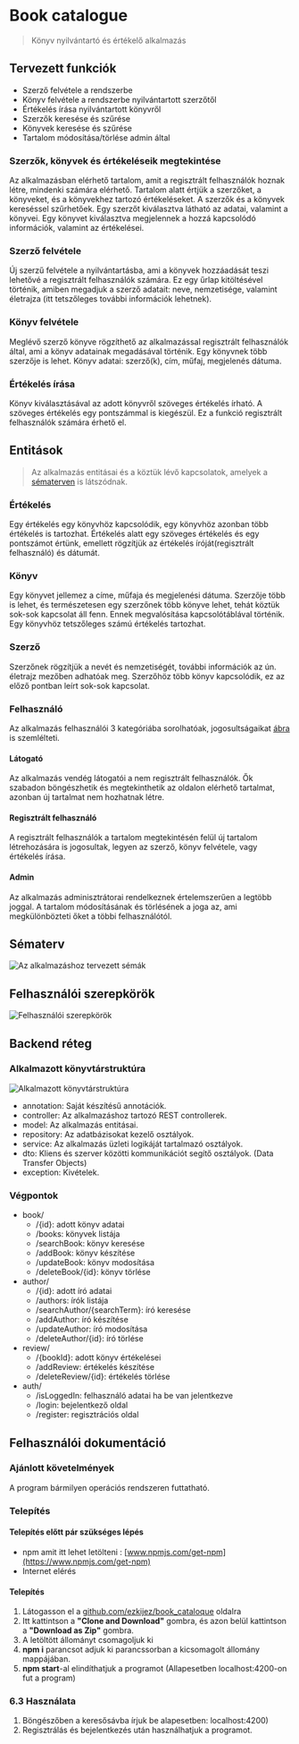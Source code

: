 # Book catalogue
> Könyv nyilvántartó és értékelő alkalmazás

## Tervezett funkciók
- Szerző felvétele a rendszerbe
- Könyv felvétele a rendszerbe nyilvántartott szerzőtől
- Értékelés írása nyilvántartott könyvről
- Szerzők keresése és szűrése
- Könyvek keresése és szűrése
- Tartalom módosítása/törlése admin által

### Szerzők, könyvek és értékeléseik megtekintése
Az alkalmazásban elérhető tartalom, amit a regisztrált felhasználók hoznak létre, mindenki számára elérhető. Tartalom alatt értjük a szerzőket, a könyveket, és a könyvekhez tartozó értékeléseket. A szerzők és a könyvek kereséssel szűrhetőek. Egy szerzőt kiválasztva látható az adatai, valamint a könyvei. Egy könyvet kiválasztva megjelennek a hozzá kapcsolódó információk, valamint az értékelései.

### Szerző felvétele
Új szerzű felvétele a nyilvántartásba, ami a könyvek hozzáadását teszi lehetővé a regisztrált felhasználók számára. Ez egy űrlap kitöltésével történik, amiben megadjuk a szerző adatait: neve, nemzetisége, valamint életrajza (itt tetszőleges további információk lehetnek).

### Könyv felvétele
Meglévő szerző könyve rögzíthető az alkalmazással regisztrált felhasználók által, ami a könyv adatainak megadásával történik. Egy könyvnek több szerzője is lehet. Könyv adatai: szerző(k), cím, műfaj, megjelenés dátuma.

### Értékelés írása
Könyv kiválasztásával az adott könyvről szöveges értékelés írható. A szöveges értékelés egy pontszámmal is kiegészül. Ez a funkció regisztrált felhasználók számára érhető el.

## Entitások
> Az alkalmazás entitásai és a köztük lévő kapcsolatok, amelyek a [sématerven](#sématerv) is látszódnak.

### Értékelés
Egy értékelés egy könyvhöz kapcsolódik, egy könyvhöz azonban több értékelés is tartozhat. Értékelés alatt egy szöveges értékelés és egy pontszámot értünk, emellett rögzítjük az értékelés íróját(regisztrált felhasználó) és dátumát.

### Könyv
Egy könyvet jellemez a címe, műfaja és megjelenési dátuma. Szerzője több is lehet, és természetesen egy szerzőnek több könyve lehet, tehát köztük sok-sok kapcsolat áll fenn. Ennek megvalósítása kapcsolótáblával történik. Egy könyvhöz tetszőleges számú értékelés tartozhat.

### Szerző
Szerzőnek rögzítjük a nevét és nemzetiségét, további információk az ún. életrajz mezőben adhatóak meg. Szerzőhöz több könyv kapcsolódik, ez az előző pontban leírt sok-sok kapcsolat.

### Felhasználó
Az alkalmazás felhasználói 3 kategóriába sorolhatóak, jogosultságaikat [ábra](#felhasználói-szerepkörök) is szemlélteti.

#### Látogató
Az alkalmazás vendég látogatói a nem regisztrált felhasználók. Ők szabadon böngészhetik és megtekinthetik az oldalon elérhető tartalmat, azonban új tartalmat nem hozhatnak létre.

#### Regisztrált felhasználó
A regisztrált felhasználók a tartalom megtekintésén felül új tartalom létrehozására is jogosultak, legyen az szerző, könyv felvétele, vagy értékelés írása.

#### Admin
Az alkalmazás adminisztrátorai rendelkeznek értelemszerűen a legtöbb joggal. A tartalom módosításának és törlésének a joga az, ami megkülönbözteti őket a többi felhasználótól.

## Sématerv
![Az alkalmazáshoz tervezett sémák](images/schema_plan.png)

## Felhasználói szerepkörök
![Felhasználói szerepkörök](images/user_roles.png)

## Backend réteg

### Alkalmazott könyvtárstruktúra
![Alkalmazott könyvtárstruktúra](images/directory_structure.png)

- annotation: Saját készítésű annotációk.
- controller: Az alkalmazáshoz tartozó REST controllerek.
- model: Az alkalmazás entitásai.
- repository: Az adatbázisokat kezelő osztályok.
- service: Az alkalmazás üzleti logikáját tartalmazó osztályok.
- dto: Kliens és szerver közötti kommunikációt segítő osztályok. (Data Transfer Objects)
- exception: Kivételek.

### Végpontok
- book/
    - /{id}: adott könyv adatai
    - /books: könyvek listája
    - /searchBook: könyv keresése
    - /addBook: könyv készítése
    - /updateBook: könyv modosítása
    - /deleteBook/{id}: könyv törlése
- author/
	- /{id}: adott író adatai
	- /authors: írók listája
	- /searchAuthor/{searchTerm}: író keresése
	- /addAuthor: író készítése
	- /updateAuthor: író modosítása
	- /deleteAuthor/{id}: író törlése
- review/
	- /{bookId}: adott könyv értékelései
	- /addReview: értékelés készítése
	- /deleteReview/{id}: értékelés törlése
- auth/
	- /isLoggedIn: felhasználó adatai ha be van jelentkezve
	- /login: bejelentkező oldal
	- /register: regisztrációs oldal

## Felhasználói dokumentáció

### Ajánlott követelmények 
A program bármilyen operációs rendszeren futtatható.

### Telepítés 
#### Telepítés előtt pár szükséges lépés
  - npm amit itt lehet letölteni : [www.npmjs.com/get-npm](https://www.npmjs.com/get-npm)
  - Internet elérés

#### Telepítés
1. Látogasson el a 	[github.com/ezkijez/book_cataloque](https://github.com/ezkijez/book_cataloque) oldalra
2. Itt kattintson a **"Clone and Download"** gombra, és azon belül kattintson a **"Download as Zip"** gombra.
3. A letöltött állományt csomagoljuk ki
4. **npm i** parancsot adjuk ki parancssorban a kicsomagolt állomány mappájában.
5. **npm start**-al elindíthatjuk a programot (Allapesetben localhost:4200-on fut a program)

### 6.3 Használata
1. Böngészőben a keresősávba írjuk be alapesetben: localhost:4200)
2. Regisztrálás és bejelentkezés után használhatjuk a programot.
